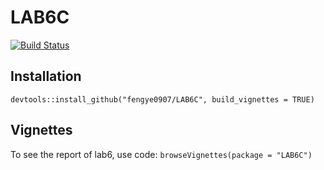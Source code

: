 # LAB6C

[![Build Status](https://travis-ci.org/fengye0907/LAB6C.svg?branch=master)](https://travis-ci.org/fengye0907/LAB6C)

## Installation
``
    devtools::install_github("fengye0907/LAB6C", build_vignettes = TRUE)
``

## Vignettes
To see the report of lab6, use code:
``
    browseVignettes(package = "LAB6C")
``
